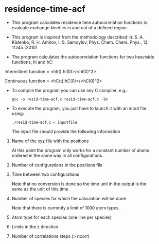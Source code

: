 # residence-time-acf

* This program calculates residence time autocorrelation functions to evaluate exchange kinetics 
in and out of a defined region.

* This program is inspired from the methodology described in:
S. A. Kislenko, R. H. Amirov, I. S. Samoylov, Phys. Chem. Chem. Phys., 12, 11245 (2010) 

* The program calculates the autocorrelation functions for two heaviside functions, hI and hC:

Intermittent function = <hI(t).hI(0)>/<hI(0)^2>

Continuous function = <hC(t).hC(0)>/<hC(0)^2>

* To compile the program you can use any C compiler, e.g.:

  `gcc -o resid-time-acf.x resid-time-acf.c -lm`

* To execute the program, you just have to launch it with an input file using:

  `./resid-time-acf.x < inputfile`
  
  The input file should provide the following information

1. Name of the xyz file with the positions 
   
   At this point the program only works for a constant number of atoms ordered in the same way 
in all configurations.

2. Number of configurations in the positions file

3. Time between two configurations

   Note that no conversion is done so the time unit in the output is the same as the unit of this time.

4. Number of species for which the calculation will be done

   Note that there is currently a limit of 1000 atom types.

5. Atom type for each species (one line per species)

6. Limits in the z direction 

7. Number of correlations steps (> ncorr)
